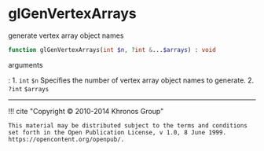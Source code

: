 # glGenVertexArrays
generate vertex array object names

```php
function glGenVertexArrays(int $n, ?int &...$arrays) : void
```

arguments

:    1. `int` `$n` Specifies the number of vertex array object names to generate.
    2. `?int` `$arrays` 

---
     

!!! cite "Copyright © 2010-2014 Khronos Group"

    This material may be distributed subject to the terms and conditions set forth in the Open Publication License, v 1.0, 8 June 1999. https://opencontent.org/openpub/.